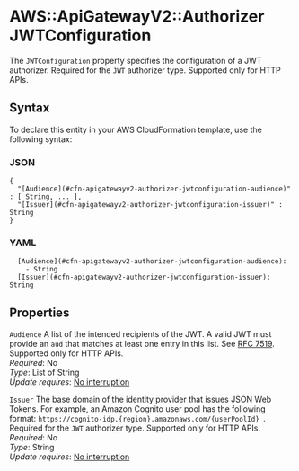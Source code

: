 # AWS::ApiGatewayV2::Authorizer JWTConfiguration<a name="aws-properties-apigatewayv2-authorizer-jwtconfiguration"></a>

The `JWTConfiguration` property specifies the configuration of a JWT authorizer\. Required for the `JWT` authorizer type\. Supported only for HTTP APIs\.

## Syntax<a name="aws-properties-apigatewayv2-authorizer-jwtconfiguration-syntax"></a>

To declare this entity in your AWS CloudFormation template, use the following syntax:

### JSON<a name="aws-properties-apigatewayv2-authorizer-jwtconfiguration-syntax.json"></a>

```
{
  "[Audience](#cfn-apigatewayv2-authorizer-jwtconfiguration-audience)" : [ String, ... ],
  "[Issuer](#cfn-apigatewayv2-authorizer-jwtconfiguration-issuer)" : String
}
```

### YAML<a name="aws-properties-apigatewayv2-authorizer-jwtconfiguration-syntax.yaml"></a>

```
  [Audience](#cfn-apigatewayv2-authorizer-jwtconfiguration-audience): 
    - String
  [Issuer](#cfn-apigatewayv2-authorizer-jwtconfiguration-issuer): String
```

## Properties<a name="aws-properties-apigatewayv2-authorizer-jwtconfiguration-properties"></a>

`Audience`  <a name="cfn-apigatewayv2-authorizer-jwtconfiguration-audience"></a>
A list of the intended recipients of the JWT\. A valid JWT must provide an `aud` that matches at least one entry in this list\. See [RFC 7519](https://tools.ietf.org/html/rfc7519#section-4.1.3)\. Supported only for HTTP APIs\.  
*Required*: No  
*Type*: List of String  
*Update requires*: [No interruption](https://docs.aws.amazon.com/AWSCloudFormation/latest/UserGuide/using-cfn-updating-stacks-update-behaviors.html#update-no-interrupt)

`Issuer`  <a name="cfn-apigatewayv2-authorizer-jwtconfiguration-issuer"></a>
The base domain of the identity provider that issues JSON Web Tokens\. For example, an Amazon Cognito user pool has the following format: `https://cognito-idp.{region}.amazonaws.com/{userPoolId} `\. Required for the `JWT` authorizer type\. Supported only for HTTP APIs\.  
*Required*: No  
*Type*: String  
*Update requires*: [No interruption](https://docs.aws.amazon.com/AWSCloudFormation/latest/UserGuide/using-cfn-updating-stacks-update-behaviors.html#update-no-interrupt)